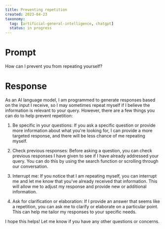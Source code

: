 ```yaml
---
title: Preventing repetition
created: 2023-04-23
taxonomy:
  tag: [artificial-general-intelligence, chatgpt]
  status: in progress
---
```


# Prompt

How can I prevent you from repeating yourself?

# Response

As an AI language model, I am programmed to generate responses based on the input I receive, so I may sometimes repeat myself if I believe the information is relevant to your query. However, there are a few things you can do to help prevent repetition:

1. Be specific in your questions: If you ask a specific question or provide more information about what you're looking for, I can provide a more targeted response, and there will be less chance of me repeating myself.

2. Check previous responses: Before asking a question, you can check previous responses I have given to see if I have already addressed your query. You can do this by using the search function or scrolling through our conversation.

3. Interrupt me: If you notice that I am repeating myself, you can interrupt me and let me know that you've already received that information. This will allow me to adjust my response and provide new or additional information.

4. Ask for clarification or elaboration: If I provide an answer that seems like a repetition, you can ask me to clarify or elaborate on a particular point. This can help me tailor my responses to your specific needs.

I hope this helps! Let me know if you have any other questions or concerns.
